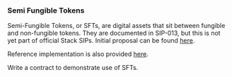 ### Semi Fungible Tokens

Semi-Fungible Tokens, or SFTs, are digital assets that sit between fungible and non-fungible tokens. They are documented in SIP-013, but this is not yet part of official Stack SIPs. Initial proposal can be found [here](https://github.com/MarvinJanssen/sips/blob/feat/sip-013/sips/sip-013/sip-013-semi-fungible-token-standard.md).

Reference implementation is also provided [here](https://github.com/MarvinJanssen/stx-semi-fungible-token).

Write a contract to demonstrate use of SFTs.
